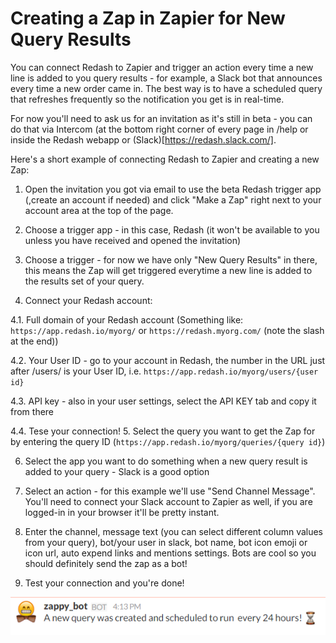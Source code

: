# Creating a Zap in Zapier for New Query Results

You can connect Redash to Zapier and trigger an action every time a new line is added to you query results - for example, a Slack bot that announces every time a new order came in.
The best way is to have a scheduled query that refreshes frequently so the notification you get is in real-time.

For now you'll need to ask us for an invitation as it's still in beta - you can do that via Intercom (at the bottom right corner of every page in /help or inside the Redash webapp or (Slack)[https://redash.slack.com/].

Here's a short example of connecting Redash to Zapier and creating a new Zap:
1. Open the invitation you got via email to use the beta Redash trigger app (,create an account if needed) and click "Make a Zap" right next to your account area at the top of the page.

2. Choose a trigger app - in this case, Redash (it won't be available to you unless you have received and opened the invitation)

3. Choose a trigger - for now we have only "New Query Results" in there, this means the Zap will get triggered everytime a new line is added to the results set of your query.

4. Connect your Redash account:

  4.1. Full domain of your Redash account (Something like: `https://app.redash.io/myorg/` or `https://redash.myorg.com/` (note the slash at the end))

  4.2. Your User ID - go to your account in Redash, the number in the URL just after /users/ is your User ID, i.e. `https://app.redash.io/myorg/users/{user id}`

  4.3. API key - also in your user settings, select the API KEY tab and copy it from there

  4.4. Tese your connection!
5. Select the query you want to get the Zap for by entering the query ID (`https://app.redash.io/myorg/queries/{query id}`)

6. Select the app you want to do something when a new query result is added to your query - Slack is a good option

7. Select an action - for this example we'll use "Send Channel Message". You'll need to connect your Slack account to Zapier as well, if you are logged-in in your browser it'll be pretty instant.

8. Enter the channel, message text (you can select different column values from your query), bot/your user in slack, bot name, bot icon emoji or icon url, auto expend links and mentions settings. Bots are cool so you should definitely send the zap as a bot!

9. Test your connection and you're done!

![](../assets/zappy_bot.png)
